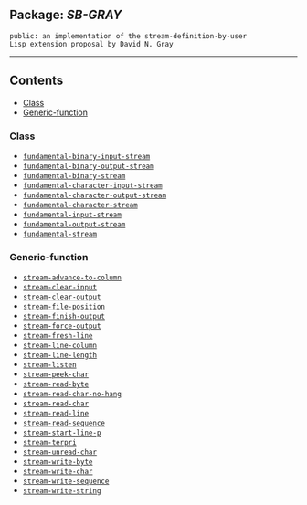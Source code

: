 ## Package: ***SB-GRAY***
```
public: an implementation of the stream-definition-by-user
Lisp extension proposal by David N. Gray
```
---
## Contents
- [Class](#class)
- [Generic-function](#generic-function)


### Class
- [`fundamental-binary-input-stream`](class/fundamental-binary-input-stream.md)
- [`fundamental-binary-output-stream`](class/fundamental-binary-output-stream.md)
- [`fundamental-binary-stream`](class/fundamental-binary-stream.md)
- [`fundamental-character-input-stream`](class/fundamental-character-input-stream.md)
- [`fundamental-character-output-stream`](class/fundamental-character-output-stream.md)
- [`fundamental-character-stream`](class/fundamental-character-stream.md)
- [`fundamental-input-stream`](class/fundamental-input-stream.md)
- [`fundamental-output-stream`](class/fundamental-output-stream.md)
- [`fundamental-stream`](class/fundamental-stream.md)


### Generic-function
- [`stream-advance-to-column`](generic-function/stream-advance-to-column.md)
- [`stream-clear-input`](generic-function/stream-clear-input.md)
- [`stream-clear-output`](generic-function/stream-clear-output.md)
- [`stream-file-position`](generic-function/stream-file-position.md)
- [`stream-finish-output`](generic-function/stream-finish-output.md)
- [`stream-force-output`](generic-function/stream-force-output.md)
- [`stream-fresh-line`](generic-function/stream-fresh-line.md)
- [`stream-line-column`](generic-function/stream-line-column.md)
- [`stream-line-length`](generic-function/stream-line-length.md)
- [`stream-listen`](generic-function/stream-listen.md)
- [`stream-peek-char`](generic-function/stream-peek-char.md)
- [`stream-read-byte`](generic-function/stream-read-byte.md)
- [`stream-read-char-no-hang`](generic-function/stream-read-char-no-hang.md)
- [`stream-read-char`](generic-function/stream-read-char.md)
- [`stream-read-line`](generic-function/stream-read-line.md)
- [`stream-read-sequence`](generic-function/stream-read-sequence.md)
- [`stream-start-line-p`](generic-function/stream-start-line-p.md)
- [`stream-terpri`](generic-function/stream-terpri.md)
- [`stream-unread-char`](generic-function/stream-unread-char.md)
- [`stream-write-byte`](generic-function/stream-write-byte.md)
- [`stream-write-char`](generic-function/stream-write-char.md)
- [`stream-write-sequence`](generic-function/stream-write-sequence.md)
- [`stream-write-string`](generic-function/stream-write-string.md)
